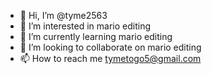 - 👋 Hi, I’m @tyme2563
- 👀 I’m interested in mario editing
- 🌱 I’m currently learning mario editing
- 💞️ I’m looking to collaborate on mario editing
- 📫 How to reach me tymetogo5@gmail.com

<!---
tyme2563/tyme2563 is a ✨ special ✨ repository because its `README.md` (this file) appears on your GitHub profile.
You can click the Preview link to take a look at your changes.
--->
